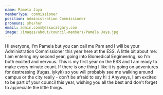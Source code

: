 ```yaml
---
name: Pamela Jaya
memberType: commissioner
position: Administration Commissioner
pronouns: she/her
email: admin.comm@essucalgary.com
image: /images/about/council-members/Pamela Jaya.jpg
---
```


Hi everyone, I'm Pamela but you can call me Pam and I will be your Administration Commissioner this year here at the ESS. A little bit about me: I am entering my second year, going into Biomedical Engineering, so I'm both excited and nervous. This is my first year on the ESS and I am ready to make every minute count. If there is one thing I like it is going on adventures for destressing (fugas, iykyk) so you will probably see me walking around campus or the city really - don't be afraid to say hi :) Anyways, I am excited to be part of your council this year, wishing you all the best and don't forget to appreciate the little things.
